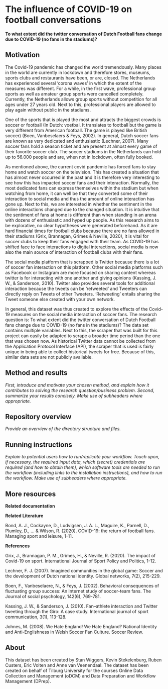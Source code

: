 # The influence of COVID-19 on football conversations

__To what extent did the twitter conversation of Dutch Football fans change due to COVID-19 (no fans in the stadiums)?__

## Motivation
The Covid-19 pandemic has changed the world tremendously. Many places in the world are currently in lockdown and therefore stores, museums, sports clubs and restaurants have been, or are, closed. The Netherlands has experienced several ‘corona waves’ in which the extent of the measures was different. For a while, in the first wave, professional group sports as well as amateur group sports were cancelled completely. Currently, the Netherlands allows group sports without competition for all ages under 27 years old. Next to this, professional players are allowed to play again without public in the stadiums. 

One of the sports that is played the most and attracts the biggest crowds is soccer or football (In Dutch: voetbal. It translates to football but the game is very different from American football. The game is played like British soccer) (Boen, Vanbeselaers & Feys, 2002). In general, Dutch soccer fans are known as very dedicated and enthusiastic (Lechner, 2007). Many soccer fans hold a season ticket and are present at almost every game of their favorite soccer club. The soccer stadiums in the Netherlands can hold up to 56.000 people and are, when not in lockdown, often fully booked. 

As mentioned above, the current covid pandemic has forced fans to stay home and watch soccer on the television. This has created a situation that has almost never occurred in the past and it is therefore very interesting to see how this has impacted soccer fans and their interaction. Normally, the most dedicated fans can express themselves within the stadium but when watching from home, it can well be that they converted some of their interaction to social media and thus the amount of online interaction has gone up. Next to this, we are interested in whether the sentiment in the online interactions changed due to the changed situation. It is intuitive that the sentiment of fans at home is different than when standing in an arena with dozens of enthusiastic and hyped up people. As this research aims to be explorative, no clear hypotheses were generated beforehand. 
As it are hard financial times for football clubs because there are no fans allowed in their stadiums (Grix, Brannagan, Grimes & Neville, 2020), it is vital for soccer clubs to keep their fans engaged with their team. As COVID-19 has shifted face to face interactions to digital interactions, social media is now also the main source of interaction of football clubs with their fans.

The social media platform that is scrapped is Twitter because there is a lot of soccer fan interaction on this platform. Other social media platforms such as Facebook or Instagram are more focused on sharing content whereas twitter is for interacting with one another and giving opinions (Kassing, J. W., & Sanderson, 2010). Twitter also provides several tools for additional interaction because the tweets can be ‘retweeted’ and Tweeters can directly reply on Tweets of other Tweeters. ‘Retweeting’ entails sharing the Tweet someone else created with your own network. 

In general, this dataset was thus created to explore the effects of the Covid-19 measures on the social media interaction of soccer fans. The research question is: To what extent did the twitter conversation of Dutch Football fans change due to COVID-19 (no fans in the stadiums)? The data set contains multiple variables. Next to this, the scraper that was built for this project can easily be adapted to scrape a broader time period than the one that was chosen now. As historical Twitter data cannot be collected from the Application Protocol Interface (API), the scraper that is used is fairly unique in being able to collect historical tweets for free. Because of this, similar data sets are not publicly available. 


## Method and results

_First, introduce and motivate your chosen method, and explain how it contributes to solving the research question/business problem.
Second, summarize your results concisely. Make use of subheaders where appropriate._

## Repository overview

_Provide an overview of the directory structure and files._

## Running instructions

_Explain to potential users how to run/replicate your workflow. Touch upon, if necessary, the required input data, which (secret) credentials are required (and how to obtain them), which software tools are needed to run the workflow (including links to the installation instructions), and how to run the workflow. Make use of subheaders where appropriate._

## More resources
__Related documentation__ 


__Related Literature__

Bond, A. J., Cockayne, D., Ludvigsen, J. A. L., Maguire, K., Parnell, D., Plumley, D., ... & Wilson, R. (2020). COVID-19: the return of football fans. Managing sport and leisure, 1-11.

__References__

Grix, J., Brannagan, P. M., Grimes, H., & Neville, R. (2020). The impact of Covid-19 on sport. International Journal of Sport Policy and Politics, 1-12.

Lechner, F. J. (2007). Imagined communities in the global game: Soccer and the development of Dutch national identity. Global networks, 7(2), 215-229.

Boen, F., Vanbeselaere, N., & Feys, J. (2002). Behavioral consequences of fluctuating group success: An Internet study of soccer-team fans. The Journal of social psychology, 142(6), 769-781.

Kassing, J. W., & Sanderson, J. (2010). Fan–athlete interaction and Twitter tweeting through the Giro: A case study. International journal of sport communication, 3(1), 113-128.

Johnes, M. (2008). We Hate England! We Hate England? National Identity and Anti-Englishness in Welsh Soccer Fan Culture. Soccer Review.

## About

This dataset has been created by Stan Wiggers, Kevin Stekelenburg, Ruben Custers, Eric Volten and Anne van Veenendaal. The dataset has been created on behalf of Tilburg University for the courses Online Data Collection and Management (oDCM) and Data Preparation and Workflow Management (DPrep). 
